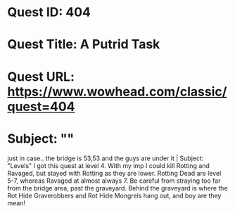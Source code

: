 # Quest ID: 404
# Quest Title: A Putrid Task
# Quest URL: https://www.wowhead.com/classic/quest=404
# Subject: "<Blank>"
just in case.. the bridge is 53,53
and the guys are under it | Subject: "Levels"
I got this quest at level 4. With my imp I could kill Rotting and Ravaged, but stayed with Rotting as they are lower. Rotting Dead are level 5-7, whereas Ravaged at almost always 7. Be careful from straying too far from the bridge area, past the graveyard. Behind the graveyard is where the Rot Hide Graverobbers and Rot Hide Mongrels hang out, and boy are they mean!